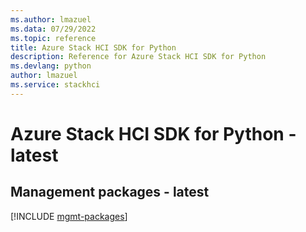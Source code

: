 ```yaml
---
ms.author: lmazuel
ms.data: 07/29/2022
ms.topic: reference
title: Azure Stack HCI SDK for Python
description: Reference for Azure Stack HCI SDK for Python
ms.devlang: python
author: lmazuel
ms.service: stackhci
---
```

# Azure Stack HCI SDK for Python - latest

## Management packages - latest
[!INCLUDE [mgmt-packages](stack-hci-mgmt-index.md)]